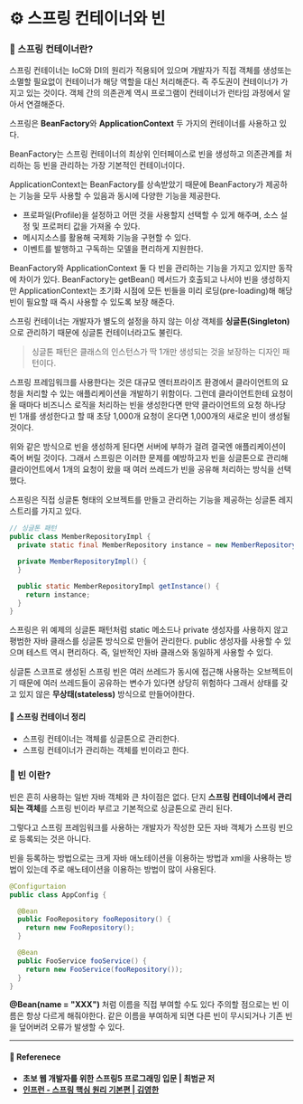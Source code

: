 # ⚙️ 스프링 컨테이너와 빈

### 🤔 스프링 컨테이너란?

스프링 컨테이너는 IoC와 DI의 원리가 적용되어 있으며 개발자가 직접 객체를 생성또는 소멸할 필요없이 컨테이너가 해당 역할을 대신 처리해준다. 즉 주도권이 컨테이너가 가지고 있는 것이다. 객체 간의 의존관계 역시 프로그램이 컨테이너가 런타임 과정에서 알아서 연결해준다.

스프링은 **BeanFactory**와 **ApplicationContext** 두 가지의 컨테이너를 사용하고 있다.

BeanFactory는 스프링 컨테이너의 최상위 인터페이스로 빈을 생성하고 의존관계를 처리하는 등 빈을 관리하는 가장 기본적인 컨테이너이다.

ApplicationContext는 BeanFactory를 상속받았기 때문에 BeanFactory가 제공하는 기능을 모두 사용할 수 있음과 동시에 다양한 기능을 제공한다.

- 프로파일(Profile)을 설정하고 어떤 것을 사용할지 선택할 수 있게 해주며, 소스 설정 및 프로퍼티 값을 가져올 수 있다.
- 메시지소스를 활용해 국제화 기능을 구현할 수 있다.
- 이벤트를 발행하고 구독하는 모델을 편리하게 지원한다.

BeanFactory와 ApplicationContext 둘 다 빈을 관리하는 기능을 가지고 있지만 동작에 차이가 있다. BeanFactory는 getBean() 메서드가 호출되고 나서야 빈을 생성하지만 ApplicationContext는 초기화 시점에 모든 빈들을 미리 로딩(pre-loading)해 해당 빈이 필요할 때 즉시 사용할 수 있도록 보장 해준다.

스프링 컨테이너는 개발자가 별도의 설정을 하지 않는 이상 객체를 **싱글톤(Singleton)** 으로 관리하기 때문에 싱글톤 컨테이너라고도 불린다.

> 싱글톤 패턴은 클래스의 인스턴스가 딱 1개만 생성되는 것을 보장하는 디자인 패턴이다.

스프링 프레임워크를 사용한다는 것은 대규모 엔터프라이즈 환경에서 클라이언트의 요청을 처리할 수 있는 애플리케이션을 개발하기 위함이다. 그런데 클라이언트한테 요청이 올 때마다 비즈니스 로직을 처리하는 빈을 생성한다면 만약 클라이언트의 요청 하나당 빈 1개를 생성한다고 할 때 초당 1,000개 요청이 온다면 1,000개의 새로운 빈이 생성될 것이다.

위와 같은 방식으로 빈을 생성하게 된다면 서버에 부하가 걸려 결국엔 애플리케이션이 죽어 버릴 것이다. 그래서 스프링은 이러한 문제를 예방하고자 빈을 싱글톤으로 관리해 클라이언트에서 1개의 요청이 왔을 때 여러 쓰레드가 빈을 공유해 처리하는 방식을 선택했다.

스프링은 직접 싱글톤 형태의 오브젝트를 만들고 관리하는 기능을 제공하는 싱글톤 레지스트리를 가지고 있다.

```java
// 싱글톤 패턴
public class MemberRepositoryImpl {
  private static final MemberRepository instance = new MemberRepositoryImpl();

  private MemberRepositoryImpl() {
  }

  public static MemberRepositoryImpl getInstance() {
    return instance;
  }
}
```

스프링은 위 예제의 싱글톤 패턴처럼 static 메소드나 private 생성자를 사용하지 않고 평범한 자바 클래스를 싱글톤 방식으로 만들어 관리한다. public 생성자를 사용할 수 있으며 테스트 역시 편리하다. 즉, 일반적인 자바 클래스와 동일하게 사용할 수 있다.

싱글톤 스코프로 생성된 스프링 빈은 여러 쓰레드가 동시에 접근해 사용하는 오브젝트이기 때문에 여러 쓰레드들이 공유하는 변수가 있다면 상당히 위험하다 그래서 상태를 갖고 있지 않은 **무상태(stateless)** 방식으로 만들어야한다.

#### 🌈 스프링 컨테이너 정리

- 스프링 컨테이너는 객체를 싱글톤으로 관리한다.
- 스프링 컨테이너가 관리하는 객체를 빈이라고 한다.

### 🤔 빈 이란?

빈은 흔히 사용하는 일반 자바 객체와 큰 차이점은 없다. 단지 **스프링 컨테이너에서 관리되는 객체**를 스프링 빈이라 부르고 기본적으로 싱글톤으로 관리 된다.

그렇다고 스프링 프레임워크를 사용하는 개발자가 작성한 모든 자바 객체가 스프링 빈으로 등록되는 것은 아니다.

빈을 등록하는 방법으로는 크게 자바 애노테이션을 이용하는 방법과 xml을 사용하는 방법이 있는데 주로 애노테이션을 이용하는 방법이 많이 사용된다.

```java
@Configurtaion
public class AppConfig {

  @Bean
  public FooRepository fooRepository() {
    return new FooRepository();
  }

  @Bean
  public FooService fooService() {
    return new FooService(fooRepository());
  }
}
```

**@Bean(name = "XXX")** 처럼 이름을 직접 부여할 수도 있다 주의할 점으로는 빈 이름은 항상 다르게 해줘야한다. 같은 이름을 부여하게 되면 다른 빈이 무시되거나 기존 빈을 덮어버려 오류가 발생할 수 있다.

---

#### 📌 Referenece

- **초보 웹 개발자를 위한 스프링5 프로그래밍 입문 | 최범균 저**
- **[인프런 - 스프링 핵심 원리 기본편 | 김영한](https://www.inflearn.com/course/스프링-핵심-원리-기본편)**